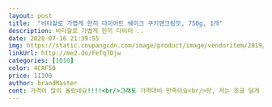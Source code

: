 ```yaml
---
layout: post 
title:  "비타할로 가볍게 한끼 다이어트 쉐이크 쿠키앤크림맛, 750g, 1개" 
description: 비타할로 가볍게 한끼 다이어 ..
date: 2020-07-16 21:39:55 
img: https://static.coupangcdn.com/image/product/image/vendoritem/2019/07/22/4437264525/7932f970-c49c-41b7-98ab-46969895229a.jpg 
linkUrl: http://me2.do/FeTq7Djw 
categories: [1010] 
color: 4CAF50 
price: 11100 
author: brandMaster 
cont: 가격이 많이 올랐네요!!!!<br/>그래도 가격대비 만족이요<br/>단, 저는 조금 달게 느껴졌습니다(우유에 타먹었어요)<br/>맛은 그냥 그래용ㅎ<br/>몸이 가벼워 진거 같아용<br/>물론 뺄때마다 털어내는게 좀 귀찮지만 그래도 만족합니다ㅎㅎ<br/>바나나랑 같이 갈아서 쉐이크로 점심대용으로 마시고있어요<br/>스푼이 어떻게 들어있을까 싶었는데 생각보다 꽤 길어요ㅋㅋ<br/>시리얼이 질리고 운동은 잘못해 단백질파우더는 사기 아까워서 구입했습니다.<br/><br/>저번에 초코맛 먹었다가 이번에 쿠키맛 먹었는데 맛있어요.<br/> 안에 초코 알맹이 같은게 있어서 뭔가 포만감도 오르는 느낌이에요.<br/> 주변에서 맛없을 것 같다고 하는 사람도 있고 자기가 먹어봤는데 맹물맛 난다는 사람도 있었는데 양조절 잘하면 맛있다.<br/> 성분도 몸에 좋은것만 잔뜩 들어있어서 건강해지는 느낌도 들고 아침엔 먹고싶은거 먹고 저녁에 이거먹으면 살 쭉쭉 빠진다.<br/> 이거 시키고 나서 운동 30분하고 3키로 뺐다.<br/> 근데 숟가락 엑스칼리버마냥 뽑았다가 다시 못 꽂아서 빼서 쓰는 중인데 가루날려서 개 불편하다.<br/> 번창해서 접이식 스푼 만드시길.<br/><br/>초코가 질려서 쿠키앤크림 오랜만에 도전했는데 얘 괜찮습니다ㅋㅋ가끔 이상한맛나는 쿠키앤크림 있는데 얘는 그렇지않아요.<br/><br/> 
---
```

 
